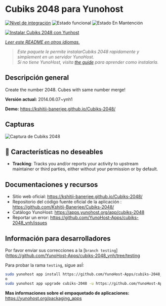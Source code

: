 <!--
Este archivo README esta generado automaticamente<https://github.com/YunoHost/apps/tree/master/tools/readme_generator>
No se debe editar a mano.
-->

# Cubiks 2048 para Yunohost

[![Nivel de integración](https://dash.yunohost.org/integration/cubiks-2048.svg)](https://dash.yunohost.org/appci/app/cubiks-2048) ![Estado funcional](https://ci-apps.yunohost.org/ci/badges/cubiks-2048.status.svg) ![Estado En Mantención](https://ci-apps.yunohost.org/ci/badges/cubiks-2048.maintain.svg)

[![Instalar Cubiks 2048 con Yunhost](https://install-app.yunohost.org/install-with-yunohost.svg)](https://install-app.yunohost.org/?app=cubiks-2048)

*[Leer este README en otros idiomas.](./ALL_README.md)*

> *Este paquete le permite instalarCubiks 2048 rapidamente y simplement en un servidor YunoHost.*  
> *Si no tiene YunoHost, visita [the guide](https://yunohost.org/install) para aprender como instalarla.*

## Descripción general

Create the number 2048. Cubes with same number merge!

**Versión actual:** 2014.06.07~ynh1

**Demo:** <https://kshitij-banerjee.github.io/Cubiks-2048/>

## Capturas

![Captura de Cubiks 2048](./doc/screenshots/Screenshot-Cubiks-2048.jpg)

## :red_circle: Características no deseables

- **Tracking**: Tracks you and/or reports your activity to upstream maintainer or third parties, either without your permission or by default.

## Documentaciones y recursos

- Sitio web oficial: <https://kshitij-banerjee.github.io/Cubiks-2048/>
- Repositorio del código fuente oficial de la aplicación : <https://github.com/Kshitij-Banerjee/Cubiks-2048/>
- Catálogo YunoHost: <https://apps.yunohost.org/app/cubiks-2048>
- Reportar un error: <https://github.com/YunoHost-Apps/cubiks-2048_ynh/issues>

## Información para desarrolladores

Por favor enviar sus correcciones a la [`branch testing`](https://github.com/YunoHost-Apps/cubiks-2048_ynh/tree/testing

Para probar la rama `testing`, sigue asÍ:

```bash
sudo yunohost app install https://github.com/YunoHost-Apps/cubiks-2048_ynh/tree/testing --debug
o
sudo yunohost app upgrade cubiks-2048 -u https://github.com/YunoHost-Apps/cubiks-2048_ynh/tree/testing --debug
```

**Mas informaciones sobre el empaquetado de aplicaciones:** <https://yunohost.org/packaging_apps>
